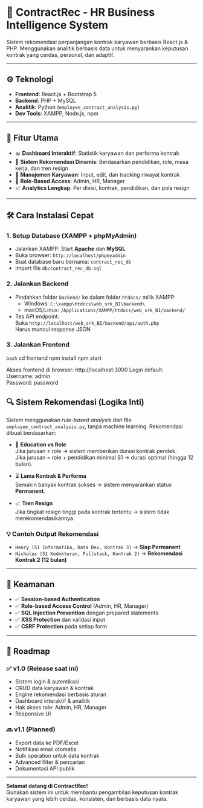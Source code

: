 # 💼 ContractRec - HR Business Intelligence System

Sistem rekomendasi perpanjangan kontrak karyawan berbasis React.js & PHP. Menggunakan analitik berbasis data untuk menyarankan keputusan kontrak yang cerdas, personal, dan adaptif.

---

## ⚙️ Teknologi

- **Frontend**: React.js + Bootstrap 5
- **Backend**: PHP + MySQL
- **Analitik**: Python (`employee_contract_analysis.py`)
- **Dev Tools**: XAMPP, Node.js, npm

---

## 🚀 Fitur Utama

- 📊 **Dashboard Interaktif**: Statistik karyawan dan performa kontrak  
- 🤖 **Sistem Rekomendasi Dinamis**: Berdasarkan pendidikan, role, masa kerja, dan tren resign  
- 👥 **Manajemen Karyawan**: Input, edit, dan tracking riwayat kontrak  
- 🔐 **Role-Based Access**: Admin, HR, Manager  
- 📈 **Analytics Lengkap**: Per divisi, kontrak, pendidikan, dan pola resign

---

## 🛠️ Cara Instalasi Cepat

### 1. Setup Database (XAMPP + phpMyAdmin)

- Jalankan XAMPP: Start **Apache** dan **MySQL**
- Buka browser: `http://localhost/phpmyadmin`
- Buat database baru bernama: `contract_rec_db`
- Import file `db/contract_rec_db.sql`

### 2. Jalankan Backend

- Pindahkan folder `backend/` ke dalam folder `htdocs/` milik XAMPP:
  - Windows: `C:\xampp\htdocs\web_srk_BI\backend\`
  - macOS/Linux: `/Applications/XAMPP/htdocs/web_srk_BI/backend/`
- Tes API endpoint:  
  Buka `http://localhost/web_srk_BI/backend/api/auth.php`  
  Harus muncul response JSON

### 3. Jalankan Frontend

```bash```
cd frontend
npm install
npm start

Akses frontend di browser: http://localhost:3000
Login default:  
Username: admin  
Password: password  

## 🔍 Sistem Rekomendasi (Logika Inti)

Sistem menggunakan _rule-based analysis_ dari file `employee_contract_analysis.py`, tanpa machine learning. Rekomendasi dibuat berdasarkan:

- 📌 **Education vs Role**  
  Jika jurusan ≠ role → sistem memberikan durasi kontrak pendek.  
  Jika jurusan = role + pendidikan minimal S1 → durasi optimal (hingga 12 bulan).

- ⏳ **Lama Kontrak & Performa**  
  Semakin banyak kontrak sukses → sistem menyarankan status **Permanent**.

- 📈 **Tren Resign**  
  Jika tingkat resign tinggi pada kontrak tertentu → sistem tidak merekomendasikannya.

### 💡 Contoh Output Rekomendasi

- `Henry (S1 Informatika, Data Dev, Kontrak 3)` → **Siap Permanent**
- `Nicholas (S1 Kedokteran, Fullstack, Kontrak 2)` → **Rekomendasi Kontrak 2 (12 bulan)**

---

## 🔐 Keamanan

- ✅ **Session-based Authentication**
- ✅ **Role-based Access Control** (Admin, HR, Manager)
- ✅ **SQL Injection Prevention** dengan prepared statements
- ✅ **XSS Protection** dan validasi input
- ✅ **CSRF Protection** pada setiap form

---

## 📅 Roadmap

### ✅ v1.0 (Release saat ini)
- Sistem login & autentikasi
- CRUD data karyawan & kontrak
- Engine rekomendasi berbasis aturan
- Dashboard interaktif & analitik
- Hak akses role: Admin, HR, Manager
- Responsive UI

### 🔜 v1.1 (Planned)
- Export data ke PDF/Excel
- Notifikasi email otomatis
- Bulk operation untuk data kontrak
- Advanced filter & pencarian
- Dokumentasi API publik

---

**Selamat datang di ContractRec!**  
Gunakan sistem ini untuk membantu pengambilan keputusan kontrak karyawan yang lebih cerdas, konsisten, dan berbasis data nyata.
